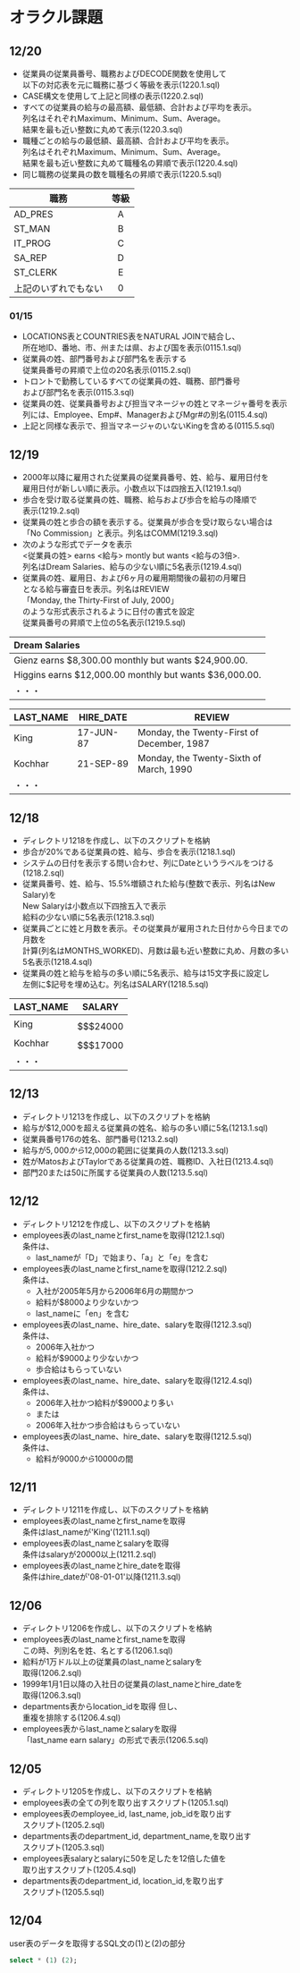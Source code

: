 # オラクル課題

## 12/20

- 従業員の従業員番号、職務およびDECODE関数を使用して  
以下の対応表を元に職務に基づく等級を表示(1220.1.sql)
- CASE構文を使用して上記と同様の表示(1220.2.sql)
- すべての従業員の給与の最高額、最低額、合計および平均を表示。  
列名はそれぞれMaximum、Minimum、Sum、Average。  
結果を最も近い整数に丸めて表示(1220.3.sql)
- 職種ごとの給与の最低額、最高額、合計および平均を表示。  
列名はそれぞれMaximum、Minimum、Sum、Average。  
結果を最も近い整数に丸めて職種名の昇順で表示(1220.4.sql)
- 同じ職務の従業員の数を職種名の昇順で表示(1220.5.sql)


|         職務         | 等級 |
|----------------------|:----:|
| AD_PRES              | A    |
| ST_MAN               | B    |
| IT_PROG              | C    |
| SA_REP               | D    |
| ST_CLERK             | E    |
| 上記のいずれでもない | 0     |


### 01/15
- LOCATIONS表とCOUNTRIES表をNATURAL JOINで結合し、  
所在地ID、番地、市、州または県、および国を表示(0115.1.sql)
- 従業員の姓、部門番号および部門名を表示する  
従業員番号の昇順で上位の20名表示(0115.2.sql)
- トロントで勤務しているすべての従業員の姓、職務、部門番号  
および部門名を表示(0115.3.sql)
- 従業員の姓、従業員番号および担当マネージャの姓とマネージャ番号を表示  
列には、Employee、Emp#、ManagerおよびMgr#の別名(0115.4.sql)
- 上記と同様な表示で、担当マネージャのいないKingを含める(0115.5.sql)


## 12/19
- 2000年以降に雇用された従業員の従業員番号、姓、給与、雇用日付を  
雇用日付が新しい順に表示。小数点以下は四捨五入(1219.1.sql)
- 歩合を受け取る従業員の姓、職務、給与および歩合を給与の降順で  
表示(1219.2.sql)
- 従業員の姓と歩合の額を表示する。従業員が歩合を受け取らない場合は  
「No Commission」と表示。列名はCOMM(1219.3.sql)
- 次のような形式でデータを表示  
<従業員の姓> earns <給与> montly but wants <給与の3倍>.  
列名はDream Salaries、給与の少ない順に5名表示(1219.4.sql)
- 従業員の姓、雇用日、および6ヶ月の雇用期間後の最初の月曜日  
となる給与審査日を表示。列名はREVIEW  
「Monday, the Thirty-First of July, 2000」  
のような形式表示されるように日付の書式を設定  
従業員番号の昇順で上位の5名表示(1219.5.sql)

|                    Dream Salaries                     |
|:-------------------------------------------------------|
| Gienz earns $8,300.00 monthly but wants $24,900.00.    |
| Higgins earns $12,000.00 monthly but wants $36,000.00. |
| ・・・                                                 |

| LAST_NAME | HIRE_DATE |                   REVIEW                   |
|-----------|-----------|--------------------------------------------|
| King      | 17-JUN-87 | Monday, the Twenty-First of December, 1987 |
| Kochhar   | 21-SEP-89 | Monday, the Twenty-Sixth of March, 1990    |
| ・・・    |           |                                            |


## 12/18
- ディレクトリ1218を作成し、以下のスクリプトを格納
- 歩合が20%である従業員の姓、給与、歩合を表示(1218.1.sql)
- システムの日付を表示する問い合わせ、列にDateというラベルをつける(1218.2.sql)
- 従業員番号、姓、給与、15.5%増額された給与(整数で表示、列名はNew Salary)を  
New Salaryは小数点以下四捨五入で表示  
給料の少ない順に5名表示(1218.3.sql)
- 従業員ごとに姓と月数を表示。その従業員が雇用された日付から今日までの月数を  
計算(列名はMONTHS_WORKED)、月数は最も近い整数に丸め、月数の多い5名表示(1218.4.sql)
- 従業員の姓と給与を給与の多い順に5名表示、給与は15文字長に設定し  
左側に$記号を埋め込む。列名はSALARY(1218.5.sql)

| LAST_NAME |      SALARY      |
|-----------|------------------|
| King      | $$$$$$$$$$$24000 |
| Kochhar   | $$$$$$$$$$$17000 |
| ・・・    |                  |

## 12/13
- ディレクトリ1213を作成し、以下のスクリプトを格納
- 給与が$12,000を超える従業員の姓名、給与の多い順に5名(1213.1.sql)  
- 従業員番号176の姓名、部門番号(1213.2.sql)  
- 給与が$5,000から$12,000の範囲に従業員の人数(1213.3.sql)  
- 姓がMatosおよびTaylorである従業員の姓、職務ID、入社日(1213.4.sql)  
- 部門20または50に所属する従業員の人数(1213.5.sql)  

## 12/12
- ディレクトリ1212を作成し、以下のスクリプトを格納
- employees表のlast_nameとfirst_nameを取得(1212.1.sql)  
条件は、
    - last_nameが「D」で始まり、「a」と「e」を含む
- employees表のlast_nameとfirst_nameを取得(1212.2.sql)  
条件は、
    - 入社が2005年5月から2006年6月の期間かつ
    - 給料が$8000より少ないかつ
    - last_nameに「en」を含む
- employees表のlast_name、hire_date、salaryを取得(1212.3.sql)  
条件は、
    - 2006年入社かつ
    - 給料が$9000より少ないかつ
    - 歩合給はもらっていない
- employees表のlast_name、hire_date、salaryを取得(1212.4.sql)  
条件は、
    - 2006年入社かつ給料が$9000より多い
    - または
    - 2006年入社かつ歩合給はもらっていない
- employees表のlast_name、hire_date、salaryを取得(1212.5.sql)  
条件は、
    - 給料が$9000から$10000の間

## 12/11
- ディレクトリ1211を作成し、以下のスクリプトを格納
- employees表のlast_nameとfirst_nameを取得  
条件はlast_nameが'King'(1211.1.sql)
- employees表のlast_nameとsalaryを取得  
条件はsalaryが20000以上(1211.2.sql)
- employees表のlast_nameとhire_dateを取得  
条件はhire_dateが'08-01-01'以降(1211.3.sql)

## 12/06

- ディレクトリ1206を作成し、以下のスクリプトを格納
- employees表のlast_nameとfirst_nameを取得  
この時、列別名を姓、名とする(1206.1.sql)
- 給料が1万ドル以上の従業員のlast_nameとsalaryを  
取得(1206.2.sql)
- 1999年1月1日以降の入社日の従業員のlast_nameとhire_dateを  
取得(1206.3.sql)
- departments表からlocation_idを取得 但し、  
重複を排除する(1206.4.sql)
- employees表からlast_nameとsalaryを取得  
「last_name earn salary」の形式で表示(1206.5.sql)

## 12/05

- ディレクトリ1205を作成し、以下のスクリプトを格納
- employees表の全ての列を取り出すスクリプト(1205.1.sql)
- employees表のemployee_id, last_name, job_idを取り出す  
スクリプト(1205.2.sql)
- departments表のdepartment_id, department_name,を取り出す  
スクリプト(1205.3.sql)
- employees表salaryとsalaryに50を足したを12倍した値を  
取り出すスクリプト(1205.4.sql)
- departments表のdepartment_id, location_id,を取り出す  
スクリプト(1205.5.sql)


## 12/04

user表のデータを取得するSQL文の(1)と(2)の部分

``` sql
select * (1) (2);
```